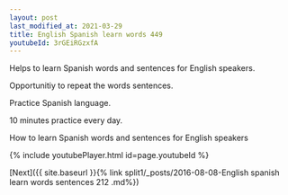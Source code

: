 ```yaml
---
layout: post
last_modified_at: 2021-03-29
title: English Spanish learn words 449 
youtubeId: 3rGEiRGzxfA
---
```

 
 
Helps to learn Spanish words and sentences for English speakers.

Opportunitiy to repeat the words sentences. 

Practice Spanish language. 
 
10 minutes practice every day. 
 
How to learn Spanish words and sentences for English speakers 
 
{% include youtubePlayer.html id=page.youtubeId %}
 
 
[Next]({{ site.baseurl }}{% link  split1/_posts/2016-08-08-English spanish learn words sentences 212 .md%})
 
